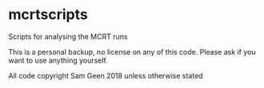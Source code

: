 # mcrtscripts
Scripts for analysing the MCRT runs

This is a personal backup, no license on any of this code. Please ask if you want to use anything yourself.

All code copyright Sam Geen 2018 unless otherwise stated
